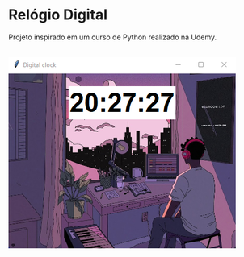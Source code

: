<h1> Relógio Digital </h1> 

<p> Projeto inspirado em um curso de Python realizado na Udemy. </p>

<br>

<img src="screenshot-projeto\imagem-fundo-relogio.png">

